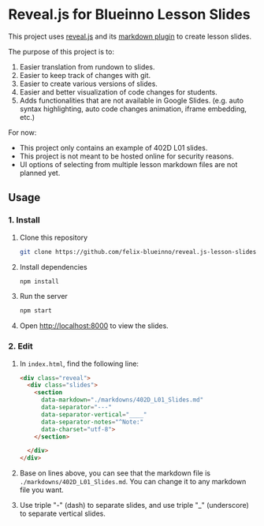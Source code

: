 # Reveal.js for Blueinno Lesson Slides

This project uses [reveal.js](https://revealjs.com/) and its [markdown plugin](https://revealjs.com/markdown/) to create lesson slides.

The purpose of this project is to:

1. Easier translation from rundown to slides.
2. Easier to keep track of changes with git.
3. Easier to create various versions of slides.
4. Easier and better visualization of code changes for students.
5. Adds functionalities that are not available in Google Slides. (e.g. auto syntax highlighting, auto code changes animation, iframe embedding, etc.)

For now:

- This project only contains an example of 402D L01 slides.
- This project is not meant to be hosted online for security reasons.
- UI options of selecting from multiple lesson markdown files are not planned yet.

## Usage

### 1. Install

1. Clone this repository

    ```bash
    git clone https://github.com/felix-blueinno/reveal.js-lesson-slides.git
    ```

2. Install dependencies

      ```bash
      npm install
      ```

3. Run the server

      ```bash
      npm start
      ```

4. Open <http://localhost:8000> to view the slides.

### 2. Edit

1. In `index.html`, find the following line:

    ```html
    <div class="reveal">
      <div class="slides">
        <section 
          data-markdown="./markdowns/402D_L01_Slides.md" 
          data-separator="---" 
          data-separator-vertical="____"
          data-separator-notes="^Note:" 
          data-charset="utf-8">
        </section>

      </div>
    </div>
    ```

2. Base on lines above, you can see that the markdown file is `./markdowns/402D_L01_Slides.md`. You can change it to any markdown file you want.

3. Use triple "-" (dash) to separate slides, and use triple "_" (underscore) to separate vertical slides.